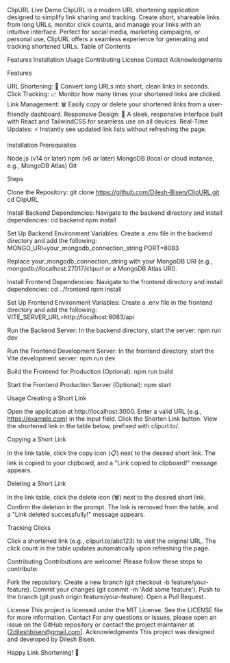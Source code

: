 ClipURL
Live Demo 
ClipURL is a modern URL shortening application designed to simplify link sharing and tracking. Create short, shareable links from long URLs, monitor click counts, and manage your links with an intuitive interface. Perfect for social media, marketing campaigns, or personal use, ClipURL offers a seamless experience for generating and tracking shortened URLs.
Table of Contents

Features
Installation
Usage
Contributing
License
Contact
Acknowledgments

Features

URL Shortening: 🔗 Convert long URLs into short, clean links in seconds.
Click Tracking: 📈 Monitor how many times your shortened links are clicked.
Link Management: 🗑️ Easily copy or delete your shortened links from a user-friendly dashboard.
Responsive Design: 📱 A sleek, responsive interface built with React and TailwindCSS for seamless use on all devices.
Real-Time Updates: ⚡ Instantly see updated link lists without refreshing the page.

Installation
Prerequisites

Node.js (v14 or later)
npm (v6 or later)
MongoDB (local or cloud instance, e.g., MongoDB Atlas)
Git

Steps

Clone the Repository:
git clone https://github.com/Dilesh-Bisen/ClipURL.git
cd ClipURL


Install Backend Dependencies:
 Navigate to the backend directory and install dependencies:
cd backend
npm install


Set Up Backend Environment Variables:
 Create a .env file in the backend directory and add the following:
MONGO_URI=your_mongodb_connection_string
PORT=8083

 Replace your_mongodb_connection_string with your MongoDB URI (e.g., mongodb://localhost:27017/clipurl or a MongoDB Atlas URI).

Install Frontend Dependencies:
 Navigate to the frontend directory and install dependencies:
cd ../frontend
npm install


Set Up Frontend Environment Variables:
 Create a .env file in the frontend directory and add the following:
VITE_SERVER_URL=http://localhost:8083/api


Run the Backend Server:
 In the backend directory, start the server:
npm run dev


Run the Frontend Development Server:
 In the frontend directory, start the Vite development server:
npm run dev


Build the Frontend for Production (Optional):
npm run build


Start the Frontend Production Server (Optional):
npm start



Usage
Creating a Short Link

Open the application at http://localhost:3000.
Enter a valid URL (e.g., https://example.com) in the input field.
Click the Shorten Link button.
View the shortened link in the table below, prefixed with clipurl.to/.

Copying a Short Link

In the link table, click the copy icon (📋) next to the desired short link.
The link is copied to your clipboard, and a "Link copied to clipboard!" message appears.

Deleting a Short Link

In the link table, click the delete icon (🗑️) next to the desired short link.
Confirm the deletion in the prompt.
The link is removed from the table, and a "Link deleted successfully!" message appears.

Tracking Clicks

Click a shortened link (e.g., clipurl.to/abc123) to visit the original URL.
The click count in the table updates automatically upon refreshing the page.

Contributing
Contributions are welcome! Please follow these steps to contribute:

Fork the repository.
Create a new branch (git checkout -b feature/your-feature).
Commit your changes (git commit -m 'Add some feature').
Push to the branch (git push origin feature/your-feature).
Open a Pull Request.

License
This project is licensed under the MIT License. See the LICENSE file for more information.
Contact
For any questions or issues, please open an issue on the GitHub repository or contact the project maintainer at [2dileshbisen@gmail.com].
Acknowledgments
This project was designed and developed by Dilesh Bisen.

Happy Link Shortening! 🎉